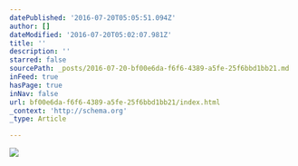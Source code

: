 ```yaml
---
datePublished: '2016-07-20T05:05:51.094Z'
author: []
dateModified: '2016-07-20T05:02:07.981Z'
title: ''
description: ''
starred: false
sourcePath: _posts/2016-07-20-bf00e6da-f6f6-4389-a5fe-25f6bbd1bb21.md
inFeed: true
hasPage: true
inNav: false
url: bf00e6da-f6f6-4389-a5fe-25f6bbd1bb21/index.html
_context: 'http://schema.org'
_type: Article

---
```

![](https://imgflo.herokuapp.com/graph/vahj1ThiexotieMo/2b064cdf20ba39f19dba90fe5778fdad/croprotate.jpg?cropheight=6000&cropwidth=4001&degrees=0&input=https%3A%2F%2Fthe-grid-user-content.s3-us-west-2.amazonaws.com%2F8bcdd446-3692-4054-880c-8075ba944a4d.jpg&x=0&y=0)